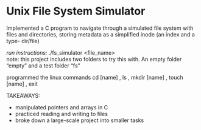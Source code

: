 # Unix File System Simulator  

Implemented a C program to navigate through a simulated file system with files and directories, storing metadata as a simplified inode (an index and a type- dir/file)

  *run instructions:* ./fs_simulator <file_name>  
    note: this project includes two folders to try this with. An empty folder “empty” and a test folder “fs”
  
programmed the linux commands 
cd [name] , ls , mkdir [name] , touch [name] , exit
  
TAKEAWAYS:
* manipulated pointers and arrays in C
* practiced reading and writing to files
* broke down a large-scale project into smaller tasks
